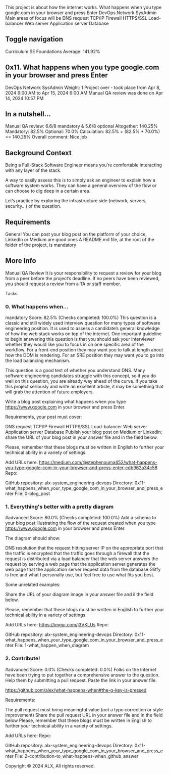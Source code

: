 This project is about how the internet works.
What happens when you type google.com in your browser and press Enter
DevOps
Network
SysAdmin
Main areas of focus will be
DNS request
TCP/IP
Firewall
HTTPS/SSL
Load-balancer
Web server
Application server
Database



## Toggle navigation
Curriculum
SE Foundations
Average: 141.92%
## 0x11. What happens when you type google.com in your browser and press Enter
DevOps
Network
SysAdmin
 Weight: 1
 Project over - took place from Apr 8, 2024 6:00 AM to Apr 15, 2024 6:00 AM
 Manual QA review was done on Apr 14, 2024 10:57 PM
## In a nutshell…
Manual QA review: 6.6/8 mandatory & 5.6/8 optional
Altogether:  140.25%
Mandatory: 82.5%
Optional: 70.0%
Calculation:  82.5% + (82.5% * 70.0%)  == 140.25%
Overall comment:
Nice job

## Background Context
Being a Full-Stack Software Engineer means you’re comfortable interacting with any layer of the stack.

A way to easily assess this is to simply ask an engineer to explain how a software system works. They can have a general overview of the flow or can choose to dig deep in a certain area.

Let’s practice by exploring the infrastructure side (network, servers, security…) of the question.



## Requirements
General
You can post your blog post on the platform of your choice, LinkedIn or Medium are good ones
A README.md file, at the root of the folder of the project, is mandatory
## More Info
Manual QA Review
It is your responsibility to request a review for your blog from a peer before the project’s deadline. If no peers have been reviewed, you should request a review from a TA or staff member.

Tasks
### 0. What happens when...
mandatory
Score: 82.5% (Checks completed: 100.0%)
This question is a classic and still widely used interview question for many types of software engineering position. It is used to assess a candidate’s general knowledge of how the web stack works on top of the internet. One important guideline to begin answering this question is that you should ask your interviewer whether they would like you to focus in on one specific area of the workflow. For a front-end position they may want you to talk at length about how the DOM is rendering. For an SRE position they may want you to go into the load balancing mechanism.

This question is a good test of whether you understand DNS. Many software engineering candidates struggle with this concept, so if you do well on this question, you are already way ahead of the curve. If you take this project seriously and write an excellent article, it may be something that will grab the attention of future employers.

Write a blog post explaining what happens when you type https://www.google.com in your browser and press Enter.

Requirements, your post must cover:

DNS request
TCP/IP
Firewall
HTTPS/SSL
Load-balancer
Web server
Application server
Database
Publish your blog post on Medium or LinkedIn; share the URL of your blog post in your answer file and in the field below.

Please, remember that these blogs must be written in English to further your technical ability in a variety of settings.

Add URLs here:
https://medium.com/@stephenouma452/what-happens-you-type-google-com-in-your-browser-and-press-enter-cdb962a34c58 
Repo:

GitHub repository: alx-system_engineering-devops
Directory: 0x11-what_happens_when_your_type_google_com_in_your_browser_and_press_enter
File: 0-blog_post
 
### 1. Everything's better with a pretty diagram
#advanced
Score: 80.0% (Checks completed: 100.0%)
Add a schema to your blog post illustrating the flow of the request created when you type https://www.google.com in your browser and press Enter.

The diagram should show:

DNS resolution
that the request hitting server IP on the appropriate port
that the traffic is encrypted
that the traffic goes through a firewall
that the request is distributed via a load balancer
that the web server answers the request by serving a web page
that the application server generates the web page
that the application server request data from the database
Gliffy is free and what I personally use, but feel free to use what fits you best.

Some unrelated examples:





Share the URL of your diagram image in your answer file and il the field below.

Please, remember that these blogs must be written in English to further your technical ability in a variety of settings.

Add URLs here:
https://imgur.com/j3VKLUs 
Repo:

GitHub repository: alx-system_engineering-devops
Directory: 0x11-what_happens_when_your_type_google_com_in_your_browser_and_press_enter
File: 1-what_happen_when_diagram
 
### 2. Contribute!
#advanced
Score: 0.0% (Checks completed: 0.0%)
Folks on the Internet have been trying to put together a comprehensive answer to the question. Help them by submitting a pull request. Paste the link in your answer file.

https://github.com/alex/what-happens-when#the-g-key-is-pressed

Requirements:

The pull request must bring meaningful value (not a typo correction or style improvement)
Share the pull request URL in your answer file and in the field below
Please, remember that these blogs must be written in English to further your technical ability in a variety of settings.

Add URLs here:
Repo:

GitHub repository: alx-system_engineering-devops
Directory: 0x11-what_happens_when_your_type_google_com_in_your_browser_and_press_enter
File: 2-contribution-to_what-happens-when_github_answer
 
Copyright © 2024 ALX, All rights reserved.

